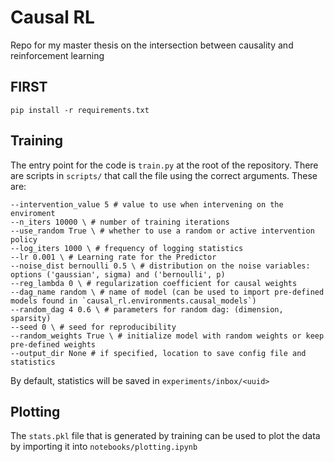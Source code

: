 # Causal RL

Repo for my master thesis on the intersection between causality and reinforcement learning

## FIRST

```
pip install -r requirements.txt
```

## Training

The entry point for the code is `train.py` at the root of the repository. There are scripts in `scripts/` that call the file using the correct arguments. These are:

```
--intervention_value 5 # value to use when intervening on the enviroment
--n_iters 10000 \ # number of training iterations
--use_random True \ # whether to use a random or active intervention policy
--log_iters 1000 \ # frequency of logging statistics
--lr 0.001 \ # Learning rate for the Predictor
--noise_dist bernoulli 0.5 \ # distribution on the noise variables: options ('gaussian', sigma) and ('bernoulli', p)
--reg_lambda 0 \ # regularization coefficient for causal weights
--dag_name random \ # name of model (can be used to import pre-defined models found in `causal_rl.environments.causal_models`)
--random_dag 4 0.6 \ # parameters for random dag: (dimension, sparsity)
--seed 0 \ # seed for reproducibility
--random_weights True \ # initialize model with random weights or keep pre-defined weights
--output_dir None # if specified, location to save config file and statistics
```

By default, statistics will be saved in `experiments/inbox/<uuid>`

## Plotting

The `stats.pkl` file that is generated by training can be used to plot the data by importing it into `notebooks/plotting.ipynb`

